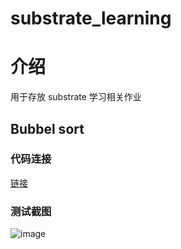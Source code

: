 # substrate_learning

# 介绍

用于存放 substrate 学习相关作业

## Bubbel sort

### 代码连接

[链接](/bubble_sort/src/lib.rs)

### 测试截图

![image](https://github.com/Hao2203/substrate_learning/assets/101515368/4bc6286c-503e-445c-8285-c9292d81d99b)

